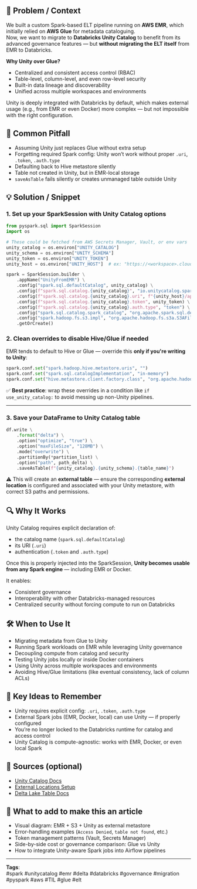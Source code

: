 
## 🎯 Problem / Context  
We built a custom Spark-based ELT pipeline running on **AWS EMR**, which initially relied on **AWS Glue** for metadata cataloguing.  
Now, we want to migrate to **Databricks Unity Catalog** to benefit from its advanced governance features — but **without migrating the ELT itself** from EMR to Databricks.

**Why Unity over Glue?**  
- Centralized and consistent access control (RBAC)  
- Table-level, column-level, and even row-level security  
- Built-in data lineage and discoverability  
- Unified across multiple workspaces and environments  

Unity is deeply integrated with Databricks by default, which makes external usage (e.g., from EMR or even Docker) more complex — but not impossible with the right configuration.

## 🐛 Common Pitfall  
- Assuming Unity just replaces Glue without extra setup  
- Forgetting required Spark config: Unity won’t work without proper `.uri`, `.token`, `.auth.type`  
- Defaulting back to Hive metastore silently  
- Table not created in Unity, but in EMR-local storage  
- `saveAsTable` fails silently or creates unmanaged table outside Unity  

## 💡 Solution / Snippet  

### 1. Set up your SparkSession with Unity Catalog options

```python
from pyspark.sql import SparkSession
import os

# These could be fetched from AWS Secrets Manager, Vault, or env vars
unity_catalog = os.environ["UNITY_CATALOG"]
unity_schema = os.environ["UNITY_SCHEMA"]
unity_token = os.environ["UNITY_TOKEN"]
unity_host = os.environ["UNITY_HOST"]  # ex: "https://<workspace>.cloud.databricks.com"

spark = SparkSession.builder \
    .appName("UnityFromEMR") \
    .config("spark.sql.defaultCatalog", unity_catalog) \
    .config(f"spark.sql.catalog.{unity_catalog}", "io.unitycatalog.spark.UCSingleCatalog") \
    .config(f"spark.sql.catalog.{unity_catalog}.uri", f"{unity_host}/api/2.1/unity-catalog") \
    .config(f"spark.sql.catalog.{unity_catalog}.token", unity_token) \
    .config(f"spark.sql.catalog.{unity_catalog}.auth.type", "token") \
    .config("spark.sql.catalog.spark_catalog", "org.apache.spark.sql.delta.catalog.DeltaCatalog") \
    .config("spark.hadoop.fs.s3.impl", "org.apache.hadoop.fs.s3a.S3AFileSystem") \
    .getOrCreate()
```

### 2. Clean overrides to disable Hive/Glue if needed

EMR tends to default to Hive or Glue — override this **only if you're writing to Unity**:

```python
spark.conf.set("spark.hadoop.hive.metastore.uris", "")
spark.conf.set("spark.sql.catalogImplementation", "in-memory")
spark.conf.set("hive.metastore.client.factory.class", "org.apache.hadoop.hive.metastore.HiveMetaStoreClientFactory")
```

✅ **Best practice**: wrap these overrides in a condition like `if use_unity_catalog:` to avoid messing up non-Unity pipelines.

---

### 3. Save your DataFrame to Unity Catalog table

```python
df.write \
    .format("delta") \
    .option("optimize", "true") \
    .option("maxFileSize", "128MB") \
    .mode("overwrite") \
    .partitionBy(*partition_list) \
    .option("path", path_delta) \
    .saveAsTable(f"{unity_catalog}.{unity_schema}.{table_name}")
```

⚠️ This will create an **external table** — ensure the corresponding **external location** is configured and associated with your Unity metastore, with correct S3 paths and permissions.

## 🔍 Why It Works  
Unity Catalog requires explicit declaration of:
- the catalog name (`spark.sql.defaultCatalog`)  
- its URI (`.uri`)  
- authentication (`.token` and `.auth.type`)  

Once this is properly injected into the SparkSession, **Unity becomes usable from any Spark engine** — including EMR or Docker.

It enables:
- Consistent governance  
- Interoperability with other Databricks-managed resources  
- Centralized security without forcing compute to run on Databricks  

## 🛠️ When to Use It  
- Migrating metadata from Glue to Unity  
- Running Spark workloads on EMR while leveraging Unity governance  
- Decoupling compute from catalog and security  
- Testing Unity jobs locally or inside Docker containers  
- Using Unity across multiple workspaces and environments  
- Avoiding Hive/Glue limitations (like eventual consistency, lack of column ACLs)  

## 🧠 Key Ideas to Remember  
- Unity requires explicit config: `.uri`, `.token`, `.auth.type`  
- External Spark jobs (EMR, Docker, local) can use Unity — if properly configured  
- You’re no longer locked to the Databricks runtime for catalog and access control  
- Unity Catalog is compute-agnostic: works with EMR, Docker, or even local Spark  

## 📝 Sources (optional)  
- [Unity Catalog Docs](https://docs.databricks.com/data-governance/unity-catalog/index.html)  
- [External Locations Setup](https://docs.databricks.com/data-governance/unity-catalog/manage-external-locations.html)  
- [Delta Lake Table Docs](https://docs.delta.io/latest/delta-batch.html)  

## 📝 What to add to make this an article  
- Visual diagram: EMR + S3 + Unity as external metastore  
- Error-handling examples (`Access Denied`, `table not found`, etc.)  
- Token management patterns (Vault, Secrets Manager)  
- Side-by-side cost or governance comparison: Glue vs Unity  
- How to integrate Unity-aware Spark jobs into Airflow pipelines  

---

**Tags**:  
#spark #unitycatalog #emr #delta #databricks #governance #migration #pyspark #aws #TIL #glue #elt
